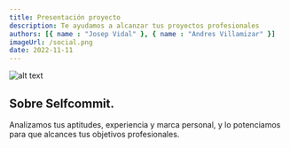 ```yaml
---
title: Presentación proyecto
description: Te ayudamos a alcanzar tus proyectos profesionales
authors: [{ name : "Josep Vidal" }, { name : "Andres Villamizar" }]
imageUrl: /social.png
date: 2022-11-11
---
```


![alt text](https://jadaptive.com/wp-content/uploads/2019/02/developers.jpg)

## Sobre Selfcommit.

Analizamos tus aptitudes, experiencia y marca personal, y lo potenciamos para que alcances tus objetivos profesionales.

